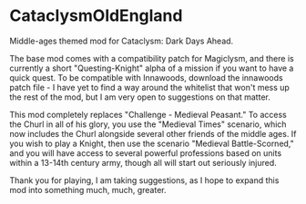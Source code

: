# CataclysmOldEngland
Middle-ages themed mod for Cataclysm: Dark Days Ahead. 

The base mod comes with a compatibility patch for Magiclysm, and there is currently a short "Questing-Knight" alpha of a mission if you want to have a quick quest. To be compatible with Innawoods, download the innawoods patch file - I have yet to find a way around the whitelist that won't mess up the rest of the mod, but I am very open to suggestions on that matter. 

This mod completely replaces "Challenge - Medieval Peasant." To access the Churl in all of his glory, you use the "Medieval Times" scenario, which now includes the Churl alongside several other friends of the middle ages. If you wish to play a Knight, then use the scenario "Medieval Battle-Scorned," and you will have access to several powerful professions based on units within a 13-14th century army, though all will start out seriously injured. 

Thank you for playing, I am taking suggestions, as I hope to expand this mod into something much, much, greater. 
